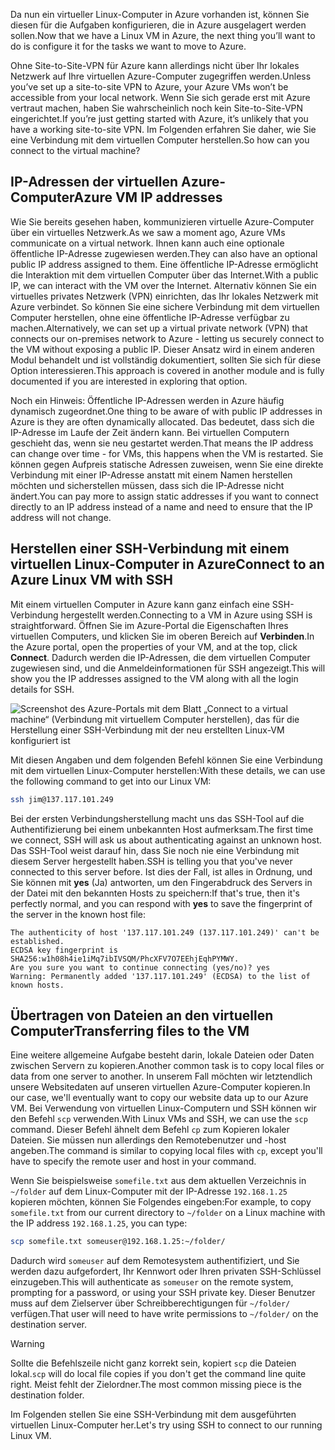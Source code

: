 <span data-ttu-id="9d54f-101">Da nun ein virtueller Linux-Computer in Azure vorhanden ist, können Sie diesen für die Aufgaben konfigurieren, die in Azure ausgelagert werden sollen.</span><span class="sxs-lookup"><span data-stu-id="9d54f-101">Now that we have a Linux VM in Azure, the next thing you’ll want to do is configure it for the tasks we want to move to Azure.</span></span>

<span data-ttu-id="9d54f-102">Ohne Site-to-Site-VPN für Azure kann allerdings nicht über Ihr lokales Netzwerk auf Ihre virtuellen Azure-Computer zugegriffen werden.</span><span class="sxs-lookup"><span data-stu-id="9d54f-102">Unless you’ve set up a site-to-site VPN to Azure, your Azure VMs won’t be accessible from your local network.</span></span> <span data-ttu-id="9d54f-103">Wenn Sie sich gerade erst mit Azure vertraut machen, haben Sie wahrscheinlich noch kein Site-to-Site-VPN eingerichtet.</span><span class="sxs-lookup"><span data-stu-id="9d54f-103">If you’re just getting started with Azure, it’s unlikely that you have a working site-to-site VPN.</span></span> <span data-ttu-id="9d54f-104">Im Folgenden erfahren Sie daher, wie Sie eine Verbindung mit dem virtuellen Computer herstellen.</span><span class="sxs-lookup"><span data-stu-id="9d54f-104">So how can you connect to the virtual machine?</span></span>

## <a name="azure-vm-ip-addresses"></a><span data-ttu-id="9d54f-105">IP-Adressen der virtuellen Azure-Computer</span><span class="sxs-lookup"><span data-stu-id="9d54f-105">Azure VM IP addresses</span></span>

<span data-ttu-id="9d54f-106">Wie Sie bereits gesehen haben, kommunizieren virtuelle Azure-Computer über ein virtuelles Netzwerk.</span><span class="sxs-lookup"><span data-stu-id="9d54f-106">As we saw a moment ago, Azure VMs communicate on a virtual network.</span></span> <span data-ttu-id="9d54f-107">Ihnen kann auch eine optionale öffentliche IP-Adresse zugewiesen werden.</span><span class="sxs-lookup"><span data-stu-id="9d54f-107">They can also have an optional public IP address assigned to them.</span></span> <span data-ttu-id="9d54f-108">Eine öffentliche IP-Adresse ermöglicht die Interaktion mit dem virtuellen Computer über das Internet.</span><span class="sxs-lookup"><span data-stu-id="9d54f-108">With a public IP, we can interact with the VM over the Internet.</span></span> <span data-ttu-id="9d54f-109">Alternativ können Sie ein virtuelles privates Netzwerk (VPN) einrichten, das Ihr lokales Netzwerk mit Azure verbindet. So können Sie eine sichere Verbindung mit dem virtuellen Computer herstellen, ohne eine öffentliche IP-Adresse verfügbar zu machen.</span><span class="sxs-lookup"><span data-stu-id="9d54f-109">Alternatively, we can set up a virtual private network (VPN) that connects our on-premises network to Azure - letting us securely connect to the VM without exposing a public IP.</span></span> <span data-ttu-id="9d54f-110">Dieser Ansatz wird in einem anderen Modul behandelt und ist vollständig dokumentiert, sollten Sie sich für diese Option interessieren.</span><span class="sxs-lookup"><span data-stu-id="9d54f-110">This approach is covered in another module and is fully documented if you are interested in exploring that option.</span></span>

<span data-ttu-id="9d54f-111">Noch ein Hinweis: Öffentliche IP-Adressen werden in Azure häufig dynamisch zugeordnet.</span><span class="sxs-lookup"><span data-stu-id="9d54f-111">One thing to be aware of with public IP addresses in Azure is they are often dynamically allocated.</span></span> <span data-ttu-id="9d54f-112">Das bedeutet, dass sich die IP-Adresse im Laufe der Zeit ändern kann. Bei virtuellen Computern geschieht das, wenn sie neu gestartet werden.</span><span class="sxs-lookup"><span data-stu-id="9d54f-112">That means the IP address can change over time - for VMs, this happens when the VM is restarted.</span></span> <span data-ttu-id="9d54f-113">Sie können gegen Aufpreis statische Adressen zuweisen, wenn Sie eine direkte Verbindung mit einer IP-Adresse anstatt mit einem Namen herstellen möchten und sicherstellen müssen, dass sich die IP-Adresse nicht ändert.</span><span class="sxs-lookup"><span data-stu-id="9d54f-113">You can pay more to assign static addresses if you want to connect directly to an IP address instead of a name and need to ensure that the IP address will not change.</span></span>

## <a name="connect-to-an-azure-linux-vm-with-ssh"></a><span data-ttu-id="9d54f-114">Herstellen einer SSH-Verbindung mit einem virtuellen Linux-Computer in Azure</span><span class="sxs-lookup"><span data-stu-id="9d54f-114">Connect to an Azure Linux VM with SSH</span></span>

<span data-ttu-id="9d54f-115">Mit einem virtuellen Computer in Azure kann ganz einfach eine SSH-Verbindung hergestellt werden.</span><span class="sxs-lookup"><span data-stu-id="9d54f-115">Connecting to a VM in Azure using SSH is straightforward.</span></span> <span data-ttu-id="9d54f-116">Öffnen Sie im Azure-Portal die Eigenschaften Ihres virtuellen Computers, und klicken Sie im oberen Bereich auf **Verbinden**.</span><span class="sxs-lookup"><span data-stu-id="9d54f-116">In the Azure portal, open the properties of your VM, and at the top, click **Connect**.</span></span> <span data-ttu-id="9d54f-117">Dadurch werden die IP-Adressen, die dem virtuellen Computer zugewiesen sind, und die Anmeldeinformationen für SSH angezeigt.</span><span class="sxs-lookup"><span data-stu-id="9d54f-117">This will show you the IP addresses assigned to the VM along with all the login details for SSH.</span></span> 

![Screenshot des Azure-Portals mit dem Blatt „Connect to a virtual machine“ (Verbindung mit virtuellem Computer herstellen), das für die Herstellung einer SSH-Verbindung mit der neu erstellten Linux-VM konfiguriert ist](../media/5-connect-ssh.png)

<span data-ttu-id="9d54f-119">Mit diesen Angaben und dem folgenden Befehl können Sie eine Verbindung mit dem virtuellen Linux-Computer herstellen:</span><span class="sxs-lookup"><span data-stu-id="9d54f-119">With these details, we can use the following command to get into our Linux VM:</span></span>

```bash
ssh jim@137.117.101.249
```

<span data-ttu-id="9d54f-120">Bei der ersten Verbindungsherstellung macht uns das SSH-Tool auf die Authentifizierung bei einem unbekannten Host aufmerksam.</span><span class="sxs-lookup"><span data-stu-id="9d54f-120">The first time we connect, SSH will ask us about authenticating against an unknown host.</span></span> <span data-ttu-id="9d54f-121">Das SSH-Tool weist darauf hin, dass Sie noch nie eine Verbindung mit diesem Server hergestellt haben.</span><span class="sxs-lookup"><span data-stu-id="9d54f-121">SSH is telling you that you've never connected to this server before.</span></span> <span data-ttu-id="9d54f-122">Ist dies der Fall, ist alles in Ordnung, und Sie können mit **yes** (Ja) antworten, um den Fingerabdruck des Servers in der Datei mit den bekannten Hosts zu speichern:</span><span class="sxs-lookup"><span data-stu-id="9d54f-122">If that's true, then it's perfectly normal, and you can respond with **yes** to save the fingerprint of the server in the known host file:</span></span>

```output
The authenticity of host '137.117.101.249 (137.117.101.249)' can't be established.
ECDSA key fingerprint is SHA256:w1h08h4ie1iMq7ibIVSQM/PhcXFV7O7EEhjEqhPYMWY.
Are you sure you want to continue connecting (yes/no)? yes
Warning: Permanently added '137.117.101.249' (ECDSA) to the list of known hosts.
```

## <a name="transferring-files-to-the-vm"></a><span data-ttu-id="9d54f-123">Übertragen von Dateien an den virtuellen Computer</span><span class="sxs-lookup"><span data-stu-id="9d54f-123">Transferring files to the VM</span></span>

<span data-ttu-id="9d54f-124">Eine weitere allgemeine Aufgabe besteht darin, lokale Dateien oder Daten zwischen Servern zu kopieren.</span><span class="sxs-lookup"><span data-stu-id="9d54f-124">Another common task is to copy local files or data from one server to another.</span></span> <span data-ttu-id="9d54f-125">In unserem Fall möchten wir letztendlich unsere Websitedaten auf unseren virtuellen Azure-Computer kopieren.</span><span class="sxs-lookup"><span data-stu-id="9d54f-125">In our case, we'll eventually want to copy our website data up to our Azure VM.</span></span> <span data-ttu-id="9d54f-126">Bei Verwendung von virtuellen Linux-Computern und SSH können wir den Befehl `scp` verwenden.</span><span class="sxs-lookup"><span data-stu-id="9d54f-126">With Linux VMs and SSH, we can use the `scp` command.</span></span> <span data-ttu-id="9d54f-127">Dieser Befehl ähnelt dem Befehl `cp` zum Kopieren lokaler Dateien. Sie müssen nun allerdings den Remotebenutzer und -host angeben.</span><span class="sxs-lookup"><span data-stu-id="9d54f-127">The command is similar to copying local files with `cp`, except you'll have to specify the remote user and host in your command.</span></span>

<span data-ttu-id="9d54f-128">Wenn Sie beispielsweise `somefile.txt` aus dem aktuellen Verzeichnis in `~/folder` auf dem Linux-Computer mit der IP-Adresse `192.168.1.25` kopieren möchten, können Sie Folgendes eingeben:</span><span class="sxs-lookup"><span data-stu-id="9d54f-128">For example, to copy `somefile.txt` from our current directory to `~/folder` on a Linux machine with the IP address `192.168.1.25`, you can type:</span></span>

```bash
scp somefile.txt someuser@192.168.1.25:~/folder/
```

<span data-ttu-id="9d54f-129">Dadurch wird `someuser` auf dem Remotesystem authentifiziert, und Sie werden dazu aufgefordert, Ihr Kennwort oder Ihren privaten SSH-Schlüssel einzugeben.</span><span class="sxs-lookup"><span data-stu-id="9d54f-129">This will authenticate as `someuser` on the remote system, prompting for a password, or using your SSH private key.</span></span> <span data-ttu-id="9d54f-130">Dieser Benutzer muss auf dem Zielserver über Schreibberechtigungen für `~/folder/` verfügen.</span><span class="sxs-lookup"><span data-stu-id="9d54f-130">That user will need to have write permissions to `~/folder/` on the destination server.</span></span>

> [!WARNING]
> <span data-ttu-id="9d54f-131">Sollte die Befehlszeile nicht ganz korrekt sein, kopiert `scp` die Dateien lokal.</span><span class="sxs-lookup"><span data-stu-id="9d54f-131">`scp` will do local file copies if you don't get the command line quite right.</span></span> <span data-ttu-id="9d54f-132">Meist fehlt der Zielordner.</span><span class="sxs-lookup"><span data-stu-id="9d54f-132">The most common missing piece is the destination folder.</span></span>

<span data-ttu-id="9d54f-133">Im Folgenden stellen Sie eine SSH-Verbindung mit dem ausgeführten virtuellen Linux-Computer her.</span><span class="sxs-lookup"><span data-stu-id="9d54f-133">Let's try using SSH to connect to our running Linux VM.</span></span>